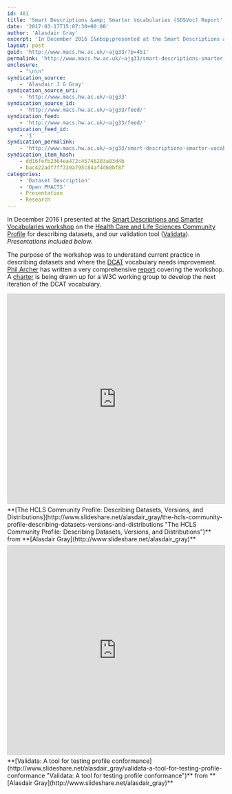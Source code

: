 ```yaml
---
id: 481
title: 'Smart Descriptions &amp; Smarter Vocabularies (SDSVoc) Report'
date: '2017-03-17T15:07:30+00:00'
author: 'Alasdair Gray'
excerpt: 'In December 2016 I&nbsp;presented at the Smart Descriptions and Smarter Vocabularies workshop on the Health Care and Life Sciences Community Profile for describing datasets, and our validation tool (Validata).&nbsp;Presentations included below. The purpose of the workshop was to understand current practice in describing datasets and where the&nbsp;DCAT vocabulary needs improvement.&nbsp;Phil Archer has written a very [&hellip;]'
layout: post
guid: 'http://www.macs.hw.ac.uk/~ajg33/?p=451'
permalink: 'http://www.macs.hw.ac.uk/~ajg33/smart-descriptions-smarter-vocabularies-sdsvoc-report/'
enclosure:
    - "\n\n"
syndication_source:
    - 'Alasdair J G Gray'
syndication_source_uri:
    - 'http://www.macs.hw.ac.uk/~ajg33'
syndication_source_id:
    - 'http://www.macs.hw.ac.uk/~ajg33/feed/'
syndication_feed:
    - 'http://www.macs.hw.ac.uk/~ajg33/feed/'
syndication_feed_id:
    - '1'
syndication_permalink:
    - 'http://www.macs.hw.ac.uk/~ajg33/smart-descriptions-smarter-vocabularies-sdsvoc-report/'
syndication_item_hash:
    - dd16fefb2364ea472c45746203a83d4b
    - bac422adf7ff339a795c84af4d60bf8f
categories:
    - 'Dataset Description'
    - 'Open PHACTS'
    - Presentation
    - Research
---
```


In December 2016 I presented at the [Smart Descriptions and Smarter Vocabularies workshop](https://www.w3.org/2016/11/sdsvoc/) on the [Health Care and Life Sciences Community Profile](https://www.w3.org/TR/hcls-dataset/) for describing datasets, and our validation tool ([Validata](http://hw-swel.github.io/Validata/)). *Presentations included below.*

The purpose of the workshop was to understand current practice in describing datasets and where the [DCAT](https://www.w3.org/TR/vocab-dcat/) vocabulary needs improvement. [Phil Archer](http://philarcher.org/) has written a very comprehensive [report](https://www.w3.org/2016/11/sdsvoc/report) covering the workshop. A [charter](https://w3c.github.io/dxwg/charter) is being drawn up for a W3C working group to develop the next iteration of the DCAT vocabulary.  
<iframe allowfullscreen="allowfullscreen" frameborder="0" height="485" marginheight="0" marginwidth="0" scrolling="no" src="http://www.slideshare.net/slideshow/embed_code/key/pCvm6avmu3yXHp" style="border: 1px solid #CCC; border-width: 1px; margin-bottom: 5px; max-width: 100%;" width="595"> </iframe>

<div style="margin-bottom: 5px;"> **[The HCLS Community Profile: Describing Datasets, Versions, and Distributions](http://www.slideshare.net/alasdair_gray/the-hcls-community-profile-describing-datasets-versions-and-distributions "The HCLS Community Profile: Describing Datasets, Versions, and Distributions")**  from **[Alasdair Gray](http://www.slideshare.net/alasdair_gray)**</div><div style="margin-bottom: 5px;"></div><iframe allowfullscreen="allowfullscreen" frameborder="0" height="485" marginheight="0" marginwidth="0" scrolling="no" src="http://www.slideshare.net/slideshow/embed_code/key/4mYtSkbUeeyu8i" style="border: 1px solid #CCC; border-width: 1px; margin-bottom: 5px; max-width: 100%;" width="595"> </iframe>

<div style="margin-bottom: 5px;"> **[Validata: A tool for testing profile conformance](http://www.slideshare.net/alasdair_gray/validata-a-tool-for-testing-profile-conformance "Validata: A tool for testing profile conformance")**  from **[Alasdair Gray](http://www.slideshare.net/alasdair_gray)**</div>